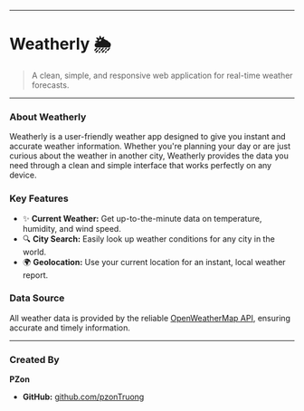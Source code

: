 -----

# Weatherly 🌦️

> A clean, simple, and responsive web application for real-time weather forecasts.

<!-- **[Visit the Live Website](https://www.google.com/search?q=https://your-weatherly-app-url.com)** -->

-----

### About Weatherly

Weatherly is a user-friendly weather app designed to give you instant and accurate weather information. Whether you're planning your day or are just curious about the weather in another city, Weatherly provides the data you need through a clean and simple interface that works perfectly on any device.

### Key Features

  - ✨ **Current Weather:** Get up-to-the-minute data on temperature, humidity, and wind speed.
  - 🔍 **City Search:** Easily look up weather conditions for any city in the world.
  - 🌍 **Geolocation:** Use your current location for an instant, local weather report.

### Data Source

All weather data is provided by the reliable [OpenWeatherMap API](https://openweathermap.org/), ensuring accurate and timely information.

-----

### Created By

**PZon**

  - **GitHub:** [github.com/pzonTruong](https://www.google.com/search?q=https://github.com/pzonTruong)
